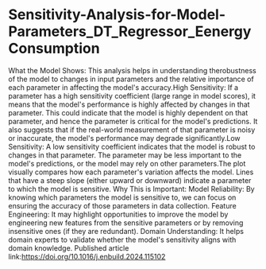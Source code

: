 # Sensitivity-Analysis-for-Model-Parameters_DT_Regressor_Eenergy Consumption
What the Model Shows: This analysis helps in understanding the ​​robustness​​ of the model to changes in input parameters and the ​​relative importance​​ of each parameter in affecting the model's accuracy.​​High Sensitivity​​: If a parameter has a high sensitivity coefficient (large range in model scores), it means that the model's performance is highly affected by changes in that parameter. This could indicate that the model is highly dependent on that parameter, and hence the parameter is critical for the model's predictions. It also suggests that if the real-world measurement of that parameter is noisy or inaccurate, the model's performance may degrade significantly.​​Low Sensitivity​​: A low sensitivity coefficient indicates that the model is robust to changes in that parameter. The parameter may be less important to the model's predictions, or the model may rely on other parameters.The plot visually compares how each parameter's variation affects the model. Lines that have a steep slope (either upward or downward) indicate a parameter to which the model is sensitive.
Why This is Important: ​​Model Reliability​​: By knowing which parameters the model is sensitive to, we can focus on ensuring the accuracy of those parameters in data collection. ​​Feature Engineering​​: It may highlight opportunities to improve the model by engineering new features from the sensitive parameters or by removing insensitive ones (if they are redundant). ​​Domain Understanding​​: It helps domain experts to validate whether the model's sensitivity aligns with domain knowledge.
Published article link:https://doi.org/10.1016/j.enbuild.2024.115102 
